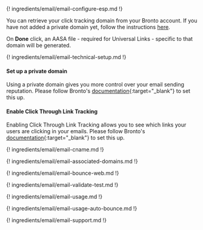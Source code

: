 ---
---

{! ingredients/email/email-configure-esp.md !}

You can retrieve your click tracking domain from your Bronto account. If you have not added a private domain yet, follow the instructions [here](#set-up-a-private-domain). 

On **Done** click, an AASA file - required for Universal Links - specific to that domain will be generated.

{! ingredients/email/email-technical-setup.md !}

#### Set up a private domain

Using a private domain gives you more control over your email sending reputation. Please follow Bronto's [documentation](https://helpdocs.bronto.com/bmp/task/t_bmp_private_domain_set_up.html){:target="\_blank"} to set this up.

#### Enable Click Through Link Tracking

Enabling Click Through Link Tracking allows you to see which links your users are clicking in your emails. Please follow Bronto's [documentation](https://helpdocs.bronto.com/bmp/task/t_bmp_home_data_exchange_link_tracking_set_up.html){:target="\_blank"} to set this up.

{! ingredients/email/email-cname.md !}

{! ingredients/email/email-associated-domains.md !}

{! ingredients/email/email-bounce-web.md !}

{! ingredients/email/email-validate-test.md !}

{! ingredients/email/email-usage.md !}

{! ingredients/email/email-usage-auto-bounce.md !}

{! ingredients/email/email-support.md !}
